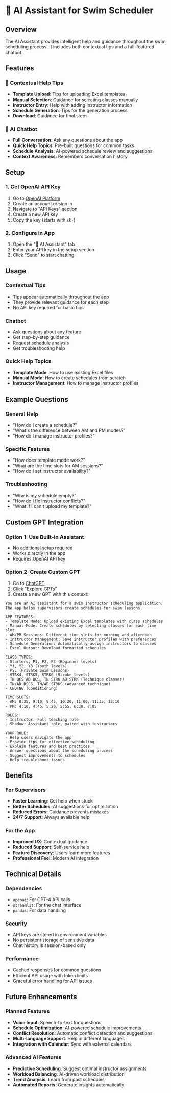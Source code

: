 # 🤖 AI Assistant for Swim Scheduler

## Overview
The AI Assistant provides intelligent help and guidance throughout the swim scheduling process. It includes both contextual tips and a full-featured chatbot.

## Features

### 🎯 Contextual Help Tips
- **Template Upload**: Tips for uploading Excel templates
- **Manual Selection**: Guidance for selecting classes manually
- **Instructor Entry**: Help with adding instructor information
- **Schedule Generation**: Tips for the generation process
- **Download**: Guidance for final steps

### 💬 AI Chatbot
- **Full Conversation**: Ask any questions about the app
- **Quick Help Topics**: Pre-built questions for common tasks
- **Schedule Analysis**: AI-powered schedule review and suggestions
- **Context Awareness**: Remembers conversation history

## Setup

### 1. Get OpenAI API Key
1. Go to [OpenAI Platform](https://platform.openai.com/)
2. Create an account or sign in
3. Navigate to "API Keys" section
4. Create a new API key
5. Copy the key (starts with `sk-`)

### 2. Configure in App
1. Open the "🤖 AI Assistant" tab
2. Enter your API key in the setup section
3. Click "Send" to start chatting

## Usage

### Contextual Tips
- Tips appear automatically throughout the app
- They provide relevant guidance for each step
- No API key required for basic tips

### Chatbot
- Ask questions about any feature
- Get step-by-step guidance
- Request schedule analysis
- Get troubleshooting help

### Quick Help Topics
- **Template Mode**: How to use existing Excel files
- **Manual Mode**: How to create schedules from scratch
- **Instructor Management**: How to manage instructor profiles

## Example Questions

### General Help
- "How do I create a schedule?"
- "What's the difference between AM and PM modes?"
- "How do I manage instructor profiles?"

### Specific Features
- "How does template mode work?"
- "What are the time slots for AM sessions?"
- "How do I set instructor availability?"

### Troubleshooting
- "Why is my schedule empty?"
- "How do I fix instructor conflicts?"
- "What if I can't upload my template?"

## Custom GPT Integration

### Option 1: Use Built-in Assistant
- No additional setup required
- Works directly in the app
- Requires OpenAI API key

### Option 2: Create Custom GPT
1. Go to [ChatGPT](https://chat.openai.com/)
2. Click "Explore GPTs"
3. Create a new GPT with this context:

```
You are an AI assistant for a swim instructor scheduling application. The app helps supervisors create schedules for swim lessons.

APP FEATURES:
- Template Mode: Upload existing Excel templates with class schedules
- Manual Mode: Create schedules by selecting classes for each time slot
- AM/PM Sessions: Different time slots for morning and afternoon
- Instructor Management: Save instructor profiles with preferences
- Schedule Generation: Automatically assign instructors to classes
- Excel Output: Download formatted schedules

CLASS TYPES:
- Starters, P1, P2, P3 (Beginner levels)
- Y1, Y2, Y3 (Youth levels) 
- PSL (Private Swim Lessons)
- STRK4, STRK5, STRK6 (Stroke levels)
- TN BCS AD BCS, TN STRK AD STRK (Technique classes)
- TN/AD BSCS, TN/AD STRKS (Advanced technique)
- CNDTNG (Conditioning)

TIME SLOTS:
- AM: 8:35, 9:10, 9:45, 10:20, 11:00, 11:35, 12:10
- PM: 4:10, 4:45, 5:20, 5:55, 6:30, 7:05

ROLES:
- Instructor: Full teaching role
- Shadow: Assistant role, paired with instructors

YOUR ROLE:
- Help users navigate the app
- Provide tips for effective scheduling
- Explain features and best practices
- Answer questions about the scheduling process
- Suggest improvements to schedules
- Help troubleshoot issues
```

## Benefits

### For Supervisors
- **Faster Learning**: Get help when stuck
- **Better Schedules**: AI suggestions for optimization
- **Reduced Errors**: Guidance prevents mistakes
- **24/7 Support**: Always available help

### For the App
- **Improved UX**: Contextual guidance
- **Reduced Support**: Self-service help
- **Feature Discovery**: Users learn more features
- **Professional Feel**: Modern AI integration

## Technical Details

### Dependencies
- `openai`: For GPT-4 API calls
- `streamlit`: For the chat interface
- `pandas`: For data handling

### Security
- API keys are stored in environment variables
- No persistent storage of sensitive data
- Chat history is session-based only

### Performance
- Cached responses for common questions
- Efficient API usage with token limits
- Graceful error handling for API issues

## Future Enhancements

### Planned Features
- **Voice Input**: Speech-to-text for questions
- **Schedule Optimization**: AI-powered schedule improvements
- **Conflict Resolution**: Automatic conflict detection and suggestions
- **Multi-language Support**: Help in different languages
- **Integration with Calendar**: Sync with external calendars

### Advanced AI Features
- **Predictive Scheduling**: Suggest optimal instructor assignments
- **Workload Balancing**: AI-driven workload distribution
- **Trend Analysis**: Learn from past schedules
- **Automated Reports**: Generate insights automatically 